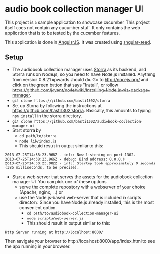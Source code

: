 # audio book collection manager UI

This project is a sample application to showcase cucumber. This project itself does not contain any cucumber stuff. It only contains the web application that is to be tested by the cucumber features.

This application is done in [AngularJS](http://angularjs.org/). It was created using [angular-seed](https://github.com/angular/angular-seed).

## Setup

* The audiobook collection manager uses [Storra](https://github.com/basti1302/storra) as its backend, and Storra runs on Node.js, so you need to have Node.js installed. Anything from version 0.8.21 upwards should do. Go to http://nodejs.org/ and click on the green button that says "Install", or follow https://github.com/joyent/node/wiki/Installing-Node.js-via-package-manager.
* `git clone https://github.com/basti1302/storra`
* Set up Storra by following the instructions at https://github.com/basti1302/storra. Basically, this amounts to typing `npm install` in the storra directory.
* `git clone https://github.com/basti1302/audiobook-collection-manager-ui`
* Start storra by
    * `cd path/to/storra`
    * `node lib/index.js`
    * This should result in output similar to this:

```shell
2013-07-25T14:38:23.966Z - info: Now listening on port 1302.
2013-07-25T14:38:23.966Z - debug: Bind address: 0.0.0.0
2013-07-25T14:38:23.982Z - info: Startup took approximately 0 seconds (385 milliseconds, to be precise).
```

* Start a web-server that serves the assets for the audiobook collection manager UI. You can pick one of these options:
    * serve the complete repository with a webserver of your choice (Apache, nginx, ...) or
    * use the Node.js-based web-server that is included in scripts directory. Since you have Node.js already installed, this is the most convenient option.
        * `cd path/to/audiobook-collection-manager-ui`
        * `node scripts/web-server.js`
        * This should result in output similar to this:

```
Http Server running at http://localhost:8000/
```

Then navigate your browser to http://localhost:8000/app/index.html to see the app running in your browser.
